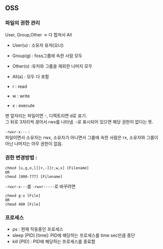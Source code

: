 ## OSS
### 파일의 권한 관리
User, Group,Other -> 다 합쳐서 All
- User(u) : 소유자 유저(오너)
- Group(g) : foss그룹에 속한 사람 모두
- Other(o) :유저와 그룹을 제외한 나머지 모두
- All(a) : 모두 다 포함   
        
- r : read
- w : write
- x : execute    

맨 앞자리는 파일이면 -, 디렉토리면 d로 표기.   
그 뒤로 3자리씩 끊어서 rwx를 나타냄. -로 표시되어 있으면 해당 권한이 없다는 뜻.    
     

```-rwxr-x---``` :     
파일이면서 소유자는 rwx, 소유자가 아니면서 그룹에 속한 사람은 rx, 소유자와 그룹이 아닌 나머지는 아무 권한이 없음.

### 권한 변경방법 : 

```
chmod [u,g,o,l][+,-][r,w,x] [Filename]
OR
chmod [000-777] [Filename]
```
```-rwxr-x---```를  ```-rwxr-----```로 바꾸려면    
```
chmod g-x [File]
OR
chmod 400 [File]
```

### 프로세스
- ps : 현재 작동중인 프로세스
- sleep [PID] [time]: PID에 해당하는 프로세스를 time sec만큼 중단
- kill [PID] : PID에 해당하는 프로세스를 종료함

